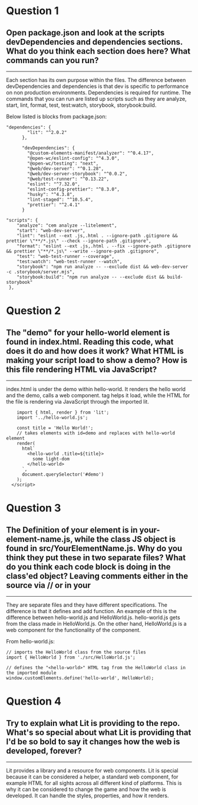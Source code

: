 # Question 1
## Open package.json and look at the scripts devDependencies and dependencies sections. What do you think each section does here? What commands can you run?
__________________
Each section has its own purpose within the files. The difference between devDependencies and dependencies is that dev is specific to performance on non production environments. Dependencies is required for runtime. The commands that you can run are listed up scripts such as they are analyze, start, lint, format, test, test:watch, storybook, storybook:build.

Below listed is blocks from package.json:

```
"dependencies": {
        "lit": "^2.0.2"
      },

      "devDependencies": {
        "@custom-elements-manifest/analyzer": "^0.4.17",
        "@open-wc/eslint-config": "^4.3.0",
        "@open-wc/testing": "next",
        "@web/dev-server": "^0.1.28",
        "@web/dev-server-storybook": "^0.0.2",
        "@web/test-runner": "^0.13.22",
        "eslint": "^7.32.0",
        "eslint-config-prettier": "^8.3.0",
        "husky": "^4.3.8",
        "lint-staged": "^10.5.4",
        "prettier": "^2.4.1"
      }
```

```
"scripts": {
    "analyze": "cem analyze --litelement",
    "start": "web-dev-server",
    "lint": "eslint --ext .js,.html . --ignore-path .gitignore && prettier \"**/*.js\" --check --ignore-path .gitignore",
    "format": "eslint --ext .js,.html . --fix --ignore-path .gitignore && prettier \"**/*.js\" --write --ignore-path .gitignore",
    "test": "web-test-runner --coverage",
    "test:watch": "web-test-runner --watch",
    "storybook": "npm run analyze -- --exclude dist && web-dev-server -c .storybook/server.mjs",
    "storybook:build": "npm run analyze -- --exclude dist && build-storybook"
 },
  ```

# Question 2
## The "demo" for your hello-world element is found in index.html. Reading this code, what does it do and how does it work? What HTML is making your script load to show a demo? How is this file rendering HTML via JavaScript?
__________________
index.html is under the demo within hello-world. It renders the hello world and the demo, calls a web component. <hello-world> tag helps it load, while the HTML for the file is rendering via JavaScript through the imported lit.

```  <script type="module">
    import { html, render } from 'lit';
    import '../hello-world.js';

    const title = 'Hello World!';
    // takes elements with id=demo and replaces with hello-world element
    render(
      html`
        <hello-world .title=${title}>
          some light-dom
        </hello-world>
      `,
      document.querySelector('#demo')
    );
  </script>
  ```

# Question 3
## The Definition of your element is in your-element-name.js, while the class JS object is found in src/YourElementName.js. Why do you think they put these in two separate files? What do you think each code block is doing in the class'ed object? Leaving comments either in the source via // or in your
__________________
They are separate files and they have different specifications. The difference is that it defines and add function. An example of this is the difference between hello-world.js and HelloWorld.js. hello-world.js gets from the class made in HelloWorld.js. On the other hand, HelloWorld.js is a web component for the functionality of the component.

From hello-world.js:
```
// imports the HelloWorld class from the source files
import { HelloWorld } from './src/HelloWorld.js';

// defines the "<hello-world>" HTML tag from the HelloWorld class in the imported module
window.customElements.define('hello-world', HelloWorld);
```

# Question 4
## Try to explain what Lit is providing to the repo. What's so special about what Lit is providing that I'd be so bold to say it changes how the web is developed, forever?
__________________
Lit provides a library and a resource for web components. Lit is special because it can be considered a helper, a standard web component, for example HTML for all sights across all different kind of platforms. This is why it can be considered to change the game and how the web is developed. It can handle the styles, properties, and how it renders.